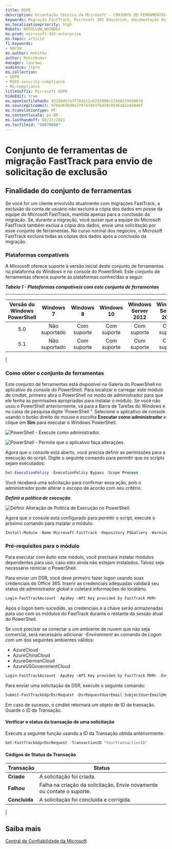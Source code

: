 ```yaml
---
title: RGPD
description: Orientação técnica da Microsoft — CONJUNTO DE FERRAMENTAS DE MIGRAÇÕES FASTTRACK PARA ENVIAR SOLICITAÇÃO DE EXCLUSÃO
keywords: Migração FastTrack, Microsoft 365 Education, documentação do Microsoft 365, RGPD
ms.localizationpriority: high
Robots: NOFOLLOW,NOINDEX
ms.prod: microsoft-365-enterprise
ms.topic: article
f1.keywords:
- NOCSH
ms.author: mohitku
author: MohitKumar
manager: laurawi
audience: itpro
ms.collection:
- GDPR
- M365-security-compliance
- MS-Compliance
titleSuffix: Microsoft GDPR
hideEdit: true
ms.openlocfilehash: 42320db7a7f792e12cb255900c172083794d8070
ms.sourcegitcommit: 9766d656d0e270f478437bd39c0546ad2e4d846f
ms.translationtype: HT
ms.contentlocale: pt-BR
ms.lasthandoff: 08/27/2021
ms.locfileid: "58678660"
---
```

# <a name="fasttrack-migration-toolset-for-submitting-delete-request"></a>Conjunto de ferramentas de migração FastTrack para envio de solicitação de exclusão

## <a name="toolset-purpose"></a>Finalidade do conjunto de ferramentas

Se você for um cliente envolvido atualmente com migrações FastTrack, a exclusão da conta de usuário não excluirá a cópia dos dados em posse da equipe do Microsoft FastTrack, mantida apenas para a conclusão da migração. Se, durante a migração, você quiser que a equipe do Microsoft FastTrack também exclua a cópia dos dados, envie uma solicitação por esse conjunto de ferramentas. No curso normal dos negócios, o Microsoft FastTrack excluirá todas as cópias dos dados após a conclusão da migração.

### <a name="supported-platforms"></a>Plataformas compatíveis

A Microsoft oferece suporte à versão inicial deste conjunto de ferramentas na plataforma do Windows e no console do PowerShell. Este conjunto de ferramentas oferece suporte às plataformas conhecidas a seguir:

***Tabela 1 - Plataformas compatíveis com este conjunto de ferramentas***

****

|Versão do Windows PowerShell|Windows 7|Windows 8|Windows 10|Windows Server 2012|Windows Server 2016|
|:---:|:---:|:---:|:---:|:---:|:---:|
|5.0|Não suportado|Com suporte|Com suporte|Com suporte|Com suporte|
|5.1|Não suportado|Com suporte|Com suporte|Com suporte|Com suporte|
|

### <a name="obtaining-the-toolset"></a>Como obter o conjunto de ferramentas

Este conjunto de ferramentas está disponível na Galeria do PowerShell no aplicativo de console do PowerShell. Para localizar e carregar este módulo de cmdlet, primeiro abra o PowerShell no modo de administrador para que ele tenha as permissões apropriadas para instalar o módulo. Se você não usou o PowerShell anteriormente, vá para a Barra de Tarefas do Windows e na caixa de pesquisa digite 'PowerShell ”. Selecione o aplicativo de console usando o botão direito do mouse e escolha **Executar como administrador** e clique em **Sim** para executar o Windows PowerShell.

![PowerShell - Execute como administrador.](../media/fasttrack-powershell_image.png)

![PowerShell - Permite que o aplicativo faça alterações.](../media/fasttrack-run-powershell_image.png)

Agora que o console está aberto, você precisa definir as permissões para a execução do script. Digite o seguinte comando para permitir que os scripts sejam executados:

```powershell
Set-ExecutionPolicy -ExecutionPolicy Bypass -Scope Process
```

Você receberá uma solicitação para confirmar essa ação, pois o administrador pode alterar o escopo de acordo com seu critério.

***Definir a política de execução***

![Definir Alteração de Política de Execução no PowerShell.](../media/powershell-set-execution-policy_image.png)

Agora que o console está configurado para permitir o script, execute o próximo comando para instalar o módulo:

```powershell
Install-Module -Name Microsoft.FastTrack -Repository PSGallery -WarningAction SilentlyContinue -Force
```

### <a name="prerequisites-for-module"></a>Pré-requisitos para o módulo

Para executar com êxito este módulo, você precisará instalar módulos dependentes para uso, caso eles ainda não estejam instalados. Talvez seja necessário reiniciar o PowerShell.

Para enviar um DSR, você deve primeiro fazer logon usando suas credenciais do Office 365. Inserir as credenciais adequadas validará seu status de administrador global e coletará informações do locatário.

```powershell
Login-FastTrackAccount -ApiKey <API Key provided by FastTrack MVM>
```

Após o logon bem-sucedido, as credenciais e a chave serão armazenadas para uso com os módulos do FastTrack durante o restante da sessão atual do PowerShell.

Se você precisar se conectar a um ambiente de nuvem que não seja comercial, será necessário adicionar *-Environment* ao comando de *Logon* com um dos seguintes ambientes válidos:

- AzureCloud
- AzureChinaCloud
- AzureGermanCloud
- AzureUSGovernmentCloud

```powershell
Login-FastTrackAccount -ApiKey <API Key provided by FastTrack MVM> -Environment <cloud environment>
```

Para enviar uma solicitação de DSR, execute o seguinte comando:

```powershell
Submit-FastTrackGdprDsrRequest -DsrRequestUserEmail SubjectUserEmail@mycompany.com
```

Em caso de sucesso, o cmdlet retornará um objeto de ID de transação. Guarde o ID da Transação.

#### <a name="checking-the-status-of-a-request-transaction"></a>Verificar o status da transação de uma solicitação

Execute a seguinte função usando a ID da Transação obtida anteriormente:

```powershell
Get-FastTrackGdprDsrRequest -TransactionID "YourTransactionID"
```

#### <a name="transaction-status-codes"></a>Códigos de Status da Transação

|Transação|Status|
|---|---|
|**Criado**|A solicitação foi criada.|
|**Falhou**|Falha na criação da solicitação. Envie novamente ou contate o suporte.|
|**Concluída**|A solicitação foi concluída e corrigida.|
|

<!-- original version: **Created**  Request has been created<br/>**Failed** Request failed to create, please resubmit, or contact support<br/>**Completed** Request has been completed and sanitized -->

## <a name="learn-more"></a>Saiba mais

[Central de Confiabilidade da Microsoft](https://www.microsoft.com/trust-center/privacy/gdpr-overview)

